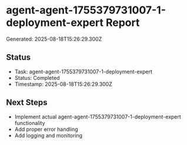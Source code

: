# agent-agent-1755379731007-1-deployment-expert Report

Generated: 2025-08-18T15:26:29.300Z

## Status
- Task: agent-agent-1755379731007-1-deployment-expert
- Status: Completed
- Timestamp: 2025-08-18T15:26:29.300Z

## Next Steps
- Implement actual agent-agent-1755379731007-1-deployment-expert functionality
- Add proper error handling
- Add logging and monitoring
